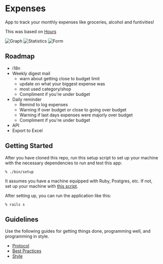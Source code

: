 # Expenses

App to track your monthly expenses like groceries, alcohol and funtivities!

This was based on [Hours](https://github.com/defactosoftware/hours)

![Graph](http://i.imgur.com/bbKBMsz.png)
![Statistics](http://i.imgur.com/KODlKXF.png)
![Form](http://i.imgur.com/XDJQuc8.png)

## Roadmap

- i18n
- Weekly digest mail
  - warn about getting close to budget limit
  - update on what your biggest expense was
  - most used category/shop
  - Compliment if you're under budget
- Daily reminder
  - Remind to log expenses
  - Warning if over budget or close to going over budget
  - Warning if last days expenses were majorly over budget
  - Compliment if you're under budget
- API
- Export to Excel

## Getting Started

After you have cloned this repo, run this setup script to set up your machine
with the necessary dependencies to run and test this app:

    % ./bin/setup

It assumes you have a machine equipped with Ruby, Postgres, etc. If not, set up
your machine with [this script].

[this script]: https://github.com/thoughtbot/laptop

After setting up, you can run the application like this:

    % rails s

## Guidelines

Use the following guides for getting things done, programming well, and
programming in style.

* [Protocol](http://github.com/thoughtbot/guides/blob/master/protocol)
* [Best Practices](http://github.com/thoughtbot/guides/blob/master/best-practices)
* [Style](http://github.com/thoughtbot/guides/blob/master/style)
